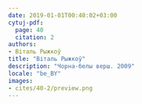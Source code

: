 ```yaml
---
date: 2019-01-01T00:40:02+03:00
cytuj-pdf:
  page: 40
  citation: 2
authors:
- Віталь Рыжкоў
title: "Віталь Рыжкоў"
description: "Чорна-белы верш. 2009"
locale: "be_BY"
images:
- cites/40-2/preview.png
---
```

